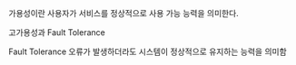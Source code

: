 가용성이란 사용자가 서비스를 정상적으로 사용 가능 능력을 의미한다.

고가용성과 Fault Tolerance

Fault Tolerance
오류가 발생하더라도 시스템이 정상적으로 유지하는 능력을 의미함
